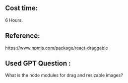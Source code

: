 ## Cost time:
  6 Hours.
## Reference:   
  https://www.npmjs.com/package/react-draggable
## Used GPT Question :
  What is the node modules for drag and resizable images? 
